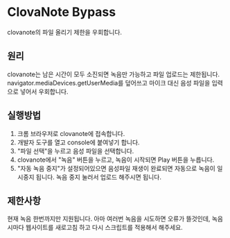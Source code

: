 # ClovaNote Bypass
clovanote의 파일 올리기 제한을 우회합니다.

## 원리
clovanote는 남은 시간이 모두 소진되면 녹음만 가능하고 파일 업로드는 제한됩니다. navigator.mediaDevices.getUserMedia를 덮어쓰고 마이크 대신 음성 파일을 입력으로 넣어서 우회합니다.

## 실행방법
1. 크롬 브라우저로 clovanote에 접속합니다.
2. 개발자 도구를 열고 console에 붙여넣기 합니다.
3. "파일 선택"을 누르고 음성 파일을 선택합니다.
4. clovanote에서 "녹음" 버튼을 누르고, 녹음이 시작되면 Play 버튼을 누릅니다.
5. "자동 녹음 중지"가 설정되어있으면 음성파일 재생이 완료되면 자동으로 녹음이 일시중지 됩니다. 녹음 중지 눌러서 업로드 해주시면 됩니다.

## 제한사항
현재 녹음 한번까지만 지원됩니다. 아마 여러번 녹음을 시도하면 오류가 뜰것인데, 녹음시마다 웹사이트를 새로고침 하고 다시 스크립트를 적용해서 해주세요.
